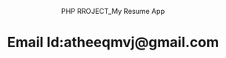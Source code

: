 <p align="center">PHP RROJECT_My Resume App</a></p>
<h1 align="center">Email Id:atheeqmvj@gmail.com</p>
